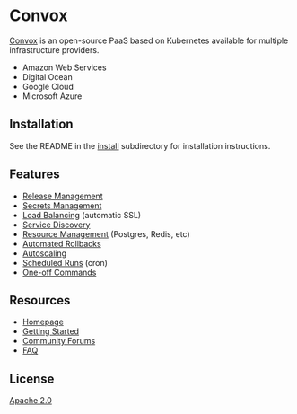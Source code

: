 # Convox

[Convox](https://github.com/convox/convox) is an open-source PaaS based on Kubernetes available for multiple infrastructure providers.

* Amazon Web Services
* Digital Ocean
* Google Cloud
* Microsoft Azure

## Installation

See the README in the [install](install) subdirectory for installation instructions.

## Features

* [Release Management](https://docs.convox.com/deployment/builds)
* [Secrets Management](https://docs.convox.com/application/environment)
* [Load Balancing](docs/guides/load-balancing.md) (automatic SSL)
* [Service Discovery](docs/guides/service-discovery.md)
* [Resource Management](https://docs.convox.com/use-cases/resources) \(Postgres, Redis, etc\)
* [Automated Rollbacks](https://docs.convox.com/deployment/rolling-back)
* [Autoscaling](https://docs.convox.com/deployment/scaling)
* [Scheduled Runs](https://docs.convox.com/application/timers) (cron)
* [One-off Commands](https://docs.convox.com/management/one-off-commands)

## Resources

- [Homepage](https://convox.com)
- [Getting Started](https://docs.convox.com/introduction/getting-started)
- [Community Forums](https://community.convox.com/)
- [FAQ](https://docs.convox.com/introduction/faq)

## License

[Apache 2.0](LICENSE)